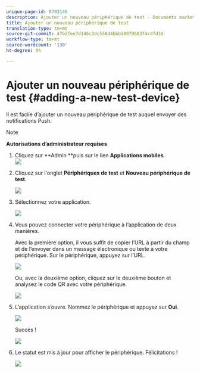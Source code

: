 ```yaml
---
unique-page-id: 8783146
description: Ajouter un nouveau périphérique de test - Documents marketing - Documentation du produit
title: Ajouter un nouveau périphérique de test
translation-type: tm+mt
source-git-commit: 47b2fee7d146c3dc558d4bbb10070683f4cdfd3d
workflow-type: tm+mt
source-wordcount: '130'
ht-degree: 0%

---
```



# Ajouter un nouveau périphérique de test {#adding-a-new-test-device}

Il est facile d’ajouter un nouveau périphérique de test auquel envoyer des notifications Push.

>[!NOTE]
>
>**Autorisations d’administrateur requises**

1. Cliquez sur **Admin **puis sur le lien **Applications mobiles**.\
   ![](assets/image2015-7-9-14-3a33-3a12.png)

1. Cliquez sur l&#39;onglet **Périphériques de test** et **Nouveau périphérique de test**.

   ![](assets/image2015-7-17-17-3a4-3a52.png)

1. Sélectionnez votre application.

   ![](assets/image2015-7-17-17-3a6-3a4.png)

1. Vous pouvez connecter votre périphérique à l’application de deux manières.

   Avec la première option, il vous suffit de copier l’URL à partir du champ et de l’envoyer dans un message électronique ou texte à votre périphérique. Sur le périphérique, appuyez sur l’URL.

   ![](assets/image2015-7-20-11-3a27-3a2.png)

   Ou, avec la deuxième option, cliquez sur le deuxième bouton et analysez le code QR avec votre périphérique.

   ![](assets/image2015-7-17-17-3a9-3a54.png)

1. L’application s’ouvre. Nommez le périphérique et appuyez sur **Oui**.

   ![](assets/image2015-7-17-17-3a31-3a23.png)

   Succès !

   ![](assets/image2015-7-17-17-3a33-3a5.png)

1. Le statut est mis à jour pour afficher le périphérique. Félicitations !

   ![](assets/image2015-7-17-17-3a14-3a32.png)

